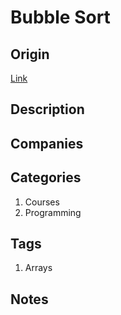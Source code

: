 # Bubble Sort

## Origin

[Link](https://www.interviewbit.com/courses/programming/topics/arrays/)

## Description

## Companies

## Categories

1. Courses
1. Programming

## Tags

1. Arrays

## Notes